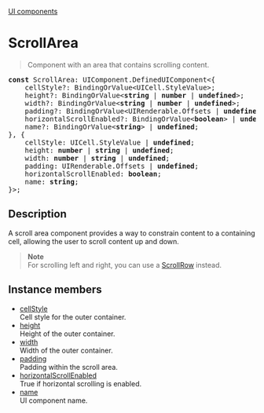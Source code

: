 [UI components](../index.md)

# ScrollArea

> Component with an area that contains scrolling content.

<pre class="docgen_signature"><b>const</b> ScrollArea: UIComponent.DefinedUIComponent&lt;{<br>    cellStyle?: BindingOrValue&lt;UICell.StyleValue&gt;;<br>    height?: BindingOrValue&lt;<b>string</b> | <b>number</b> | <b>undefined</b>&gt;;<br>    width?: BindingOrValue&lt;<b>string</b> | <b>number</b> | <b>undefined</b>&gt;;<br>    padding?: BindingOrValue&lt;UIRenderable.Offsets | <b>undefined</b>&gt;;<br>    horizontalScrollEnabled?: BindingOrValue&lt;<b>boolean</b>&gt; | <b>undefined</b>;<br>    name?: BindingOrValue&lt;<b>string</b>&gt; | <b>undefined</b>;<br>}, {<br>    cellStyle: UICell.StyleValue | <b>undefined</b>;<br>    height: <b>number</b> | <b>string</b> | <b>undefined</b>;<br>    width: <b>number</b> | <b>string</b> | <b>undefined</b>;<br>    padding: UIRenderable.Offsets | <b>undefined</b>;<br>    horizontalScrollEnabled: <b>boolean</b>;<br>    name: <b>string</b>;<br>}&gt;;</pre>

## Description

A scroll area component provides a way to constrain content to a containing cell, allowing the user to scroll content up and down.

> **Note**\
> For scrolling left and right, you can use a [ScrollRow](ScrollRow.md) instead.

## Instance members

- [<!--{ref:property}-->cellStyle](ScrollArea_cellStyle.md) \
    Cell style for the outer container.
- [<!--{ref:property}-->height](ScrollArea_height.md) \
    Height of the outer container.
- [<!--{ref:property}-->width](ScrollArea_width.md) \
    Width of the outer container.
- [<!--{ref:property}-->padding](ScrollArea_padding.md) \
    Padding within the scroll area.
- [<!--{ref:property}-->horizontalScrollEnabled](ScrollArea_horizontalScrollEnabled.md) \
    True if horizontal scrolling is enabled.
- [<!--{ref:property}-->name](ScrollArea_name.md) \
    UI component name.